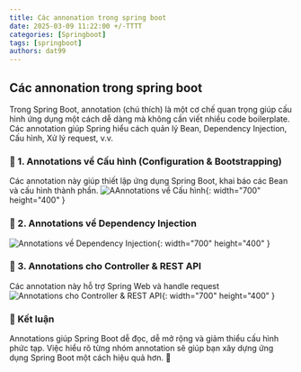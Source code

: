 ```yaml
---
title: Các annonation trong spring boot
date: 2025-03-09 11:22:00 +/-TTTT
categories: [Springboot]
tags: [springboot]   
authors: dat99
---
```


## Các annonation trong spring boot

Trong Spring Boot, annotation (chú thích) là một cơ chế quan trọng giúp cấu hình ứng dụng một cách dễ dàng mà không cần viết nhiều code boilerplate. Các annotation giúp Spring hiểu cách quản lý Bean, Dependency Injection, Cấu hình, Xử lý request, v.v.

### 📌 1. Annotations về Cấu hình (Configuration & Bootstrapping)

Các annotation này giúp thiết lập ứng dụng Spring Boot, khai báo các Bean và cấu hình thành phần.
![AAnnotations về Cấu hình](v1741495815/anh-1_zi7w3b.png){: width="700" height="400" }


### 📌 2. Annotations về Dependency Injection
![Annotations về Dependency Injection](v1741495815/anh-3_yyo3su.png){: width="700" height="400" }


### 📌 3. Annotations cho Controller & REST API

Các annotation này hỗ trợ Spring Web và handle request
![Annotations cho Controller & REST API](v1741495816/anh-4_yyzstn.png){: width="700" height="400" }

### 🌟 Kết luận

Annotations giúp Spring Boot dễ đọc, dễ mở rộng và giảm thiểu cấu hình phức tạp. 
Việc hiểu rõ từng nhóm annotation sẽ giúp bạn xây dựng ứng dụng Spring Boot một cách hiệu quả hơn. 🚀